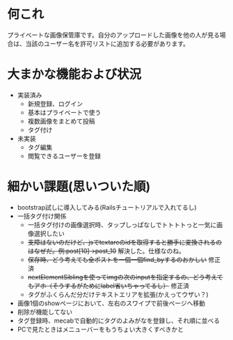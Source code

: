 # 何これ
プライベートな画像保管庫です。自分のアップロードした画像を他の人が見る場合は、当該のユーザー名を許可リストに追加する必要があります。

# 大まかな機能および状況
- 実装済み
  - 新規登録、ログイン
  - 基本はプライベートで使う
  - 複数画像をまとめて投稿
  - タグ付け
- 未実装
  - タグ編集
  - 閲覧できるユーザーを登録

# 細かい課題(思いついた順)
- bootstrap試しに導入してみる(Railsチュートリアルで入れてるし)
- 一括タグ付け関係
  - 一括タグ付けの画像選択時、タップしっぱなしでトトトトっと一気に画像選択したい
  - ~~支障はないのだけど、jsでtextareのidを取得すると勝手に変換されるのはなぜだ。例:post[10]→post_10~~ 解決した。仕様なのね。
  - ~~保存時、どう考えても全ポストを一個一個find_byするのおかしい~~ 修正済
  - ~~nextElementSiblingを使ってimgの次のinputを指定するの、どう考えてもアホ（そうするがためにlabel省いちゃってるし）~~ 修正済
  - タグがふくらんだ分だけテキストエリアを拡張(かえってウザい？)
- 画像1個のshowページにおいて、左右のスワイプで前後ページへ移動
- 削除が機能してない
- タグ登録時、mecabで自動的にタグのよみがなを登録し、それ順に並べる
- PCで見たときはメニューバーをもうちょい大きくすべきかと